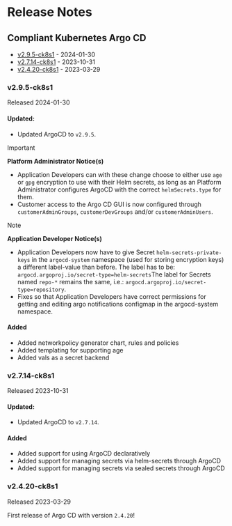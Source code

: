 # Release Notes


## Compliant Kubernetes Argo CD
<!-- BEGIN TOC -->
- [v2.9.5-ck8s1](#v295-ck8s1) - 2024-01-30
- [v2.7.14-ck8s1](#v2714-ck8s1) - 2023-10-31
- [v2.4.20-ck8s1](#v2420-ck8s1) - 2023-03-29
<!-- END TOC -->

### v2.9.5-ck8s1

Released 2024-01-30

#### Updated:

- Updated ArgoCD to `v2.9.5`.

<!-- -->
> [!IMPORTANT]
> **Platform Administrator Notice(s)**
> - Application Developers can with these change choose to either use `age` or `gpg` encryption to use with their Helm secrets, as long as an Platform Administrator configures ArgoCD with the correct `helmSecrets.type` for them.
> - Customer access to the Argo CD GUI is now configured through `customerAdminGroups`, `customerDevGroups` and/or `customerAdminUsers`.
<!-- -->
> [!NOTE]
> **Application Developer Notice(s)**
> - Application Developers now have to give Secret  `helm-secrets-private-keys` in the `argocd-system` namespace (used for storing encryption keys) a different label-value than before. The label has to be: `argocd.argoproj.io/secret-type=helm-secrets`The label for Secrets named `repo-*` remains the same, i.e.: `argocd.argoproj.io/secret-type=repository`.
> - Fixes so that Application Developers have correct permissions for getting and editing argo notifications configmap in the argocd-system namespace.

#### Added

- Added networkpolicy generator chart, rules and policies
- Added templating for supporting age
- Added vals as a secret backend

### v2.7.14-ck8s1

Released 2023-10-31

#### Updated:

- Updated ArgoCD to `v2.7.14`.

#### Added

- Added support for using ArgoCD declaratively
- Added support for managing secrets via helm-secrets through ArgoCD
- Added support for managing secrets via sealed secrets through ArgoCD

### v2.4.20-ck8s1

Released 2023-03-29

First release of Argo CD with version `2.4.20`!
